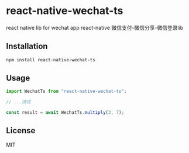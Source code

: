 # react-native-wechat-ts

react native lib for wechat app
react-native 微信支付-微信分享-微信登录lib

## Installation

```sh
npm install react-native-wechat-ts
```

## Usage

```js
import WechatTs from "react-native-wechat-ts";

// ...测试

const result = await WechatTs.multiply(3, 7);


```

## License

MIT

